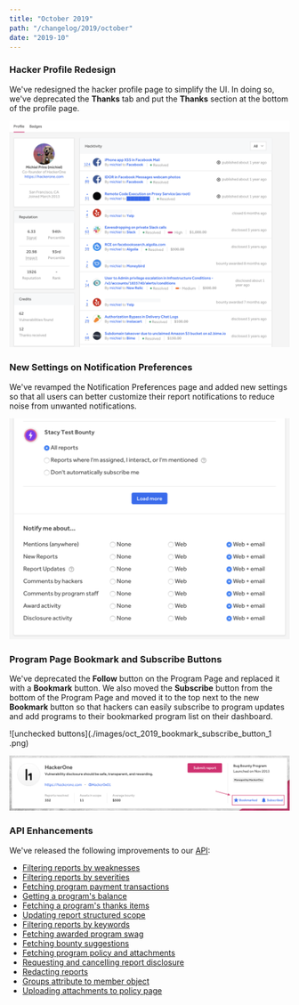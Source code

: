 ```yaml
---
title: "October 2019"
path: "/changelog/2019/october"
date: "2019-10"
---
```


### Hacker Profile Redesign
We've redesigned the hacker profile page to simplify the UI. In doing so, we've deprecated the **Thanks** tab and put the **Thanks** section at the bottom of the profile page.

![profile page](./images/oct_2019_profile_page.png)

### New Settings on Notification Preferences
We've revamped the Notification Preferences page and added new settings so that all users can better customize their report notifications to reduce noise from unwanted notifications.

![notification preferences](./images/oct_2019_notification_preferences.png)

### Program Page Bookmark and Subscribe Buttons
We've deprecated the **Follow** button on the Program Page and replaced it with a **Bookmark** button. We also moved the **Subscribe** button from the bottom of the Program Page and moved it to the top next to the new **Bookmark** button so that hackers can easily subscribe to program updates and add programs to their bookmarked program list on their dashboard.   

 ![unchecked buttons](./images/oct_2019_bookmark_subscribe_button_1 .png)

 ![checked buttons](./images/oct_2019_bookmark_subscribe_button_2.png)

### API Enhancements
We've released the following improvements to our [API](https://api.hackerone.com/#introduction):
* [Filtering reports by weaknesses](https://api.hackerone.com/#reports-get-all-reports)
* [Filtering reports by severities](https://api.hackerone.com/#reports-get-all-reports)
* [Fetching program payment transactions](https://api.hackerone.com/#programs-get-payment-transactions)
* [Getting a program's balance](https://api.hackerone.com/#programs-get-balance)
* [Fetching a program's thanks items](https://api.hackerone.com/#programs-get-thanks-to-hackers)
* [Updating report structured scope](https://api.hackerone.com/#reports-update-structured-scope)
* [Filtering reports by keywords](https://api.hackerone.com/#reports-get-all-reports)
* [Fetching awarded program swag](https://api.hackerone.com/#programs-get-awarded-swag)
* [Fetching bounty suggestions](https://api.hackerone.com/#reports-get-bounty-suggestions)
* [Fetching program policy and attachments](https://api.hackerone.com/#programs-get-program)
* [Requesting and cancelling report disclosure](https://api.hackerone.com/#core-resources-reports-manage-disclosure-request)
* [Redacting reports](https://api.hackerone.com/#core-resources-reports-redact)
* [Groups attribute to member object](https://api.hackerone.com/#core-resources-programs-get-program)
* [Uploading attachments to policy page](https://api.hackerone.com/core-resources/#programs-upload-policy-attachment)
